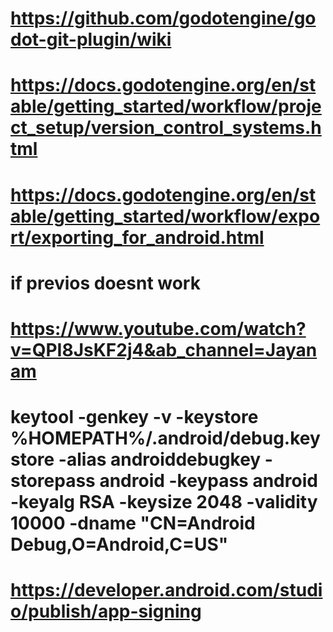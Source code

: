 # https://github.com/godotengine/godot-git-plugin/wiki
# https://docs.godotengine.org/en/stable/getting_started/workflow/project_setup/version_control_systems.html
# https://docs.godotengine.org/en/stable/getting_started/workflow/export/exporting_for_android.html
# if previos doesnt work
# https://www.youtube.com/watch?v=QPI8JsKF2j4&ab_channel=Jayanam
# keytool -genkey -v -keystore %HOMEPATH%/.android/debug.keystore -alias androiddebugkey -storepass android -keypass android -keyalg RSA -keysize 2048 -validity 10000 -dname "CN=Android Debug,O=Android,C=US"
# https://developer.android.com/studio/publish/app-signing